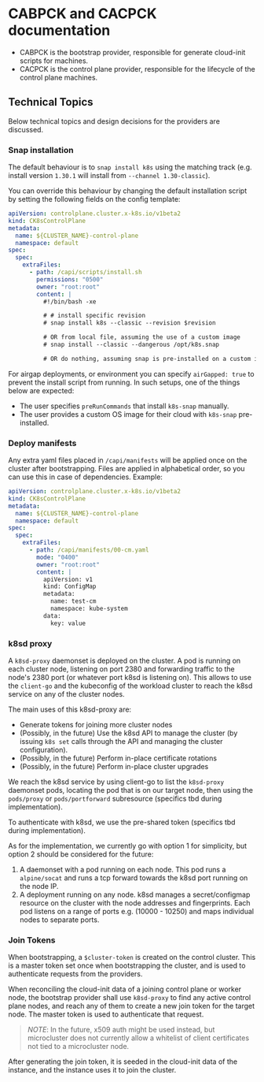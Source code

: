 # CABPCK and CACPCK documentation

- CABPCK is the bootstrap provider, responsible for generate cloud-init scripts for machines.
- CACPCK is the control plane provider, responsible for the lifecycle of the control plane machines.

## Technical Topics

Below technical topics and design decisions for the providers are discussed.

### Snap installation

The default behaviour is to `snap install k8s` using the matching track (e.g. install version `1.30.1` will install from `--channel 1.30-classic`).

You can override this behaviour by changing the default installation script by setting the following fields on the config template:

```yaml
apiVersion: controlplane.cluster.x-k8s.io/v1beta2
kind: CK8sControlPlane
metadata:
  name: ${CLUSTER_NAME}-control-plane
  namespace: default
spec:
  spec:
    extraFiles:
      - path: /capi/scripts/install.sh
        permissions: "0500"
        owner: "root:root"
        content: |
          #!/bin/bash -xe

          # # install specific revision
          # snap install k8s --classic --revision $revision

          # OR from local file, assuming the use of a custom image
          # snap install --classic --dangerous /opt/k8s.snap

          # OR do nothing, assuming snap is pre-installed on a custom image
```

For airgap deployments, or environment you can specify `airGapped: true` to prevent the install script from running. In such setups, one of the things below are expected:

- The user specifies `preRunCommands` that install `k8s-snap` manually.
- The user provides a custom OS image for their cloud with `k8s-snap` pre-installed.

### Deploy manifests

Any extra yaml files placed in `/capi/manifests` will be applied once on the cluster after bootstrapping. Files are applied in alphabetical order, so you can use this in case of dependencies. Example:

```yaml
apiVersion: controlplane.cluster.x-k8s.io/v1beta2
kind: CK8sControlPlane
metadata:
  name: ${CLUSTER_NAME}-control-plane
  namespace: default
spec:
  spec:
    extraFiles:
      - path: /capi/manifests/00-cm.yaml
        mode: "0400"
        owner: "root:root"
        content: |
          apiVersion: v1
          kind: ConfigMap
          metadata:
            name: test-cm
            namespace: kube-system
          data:
            key: value
```

### k8sd proxy

A `k8sd-proxy` daemonset is deployed on the cluster. A pod is running on each cluster node, listening on port 2380 and forwarding traffic to the node's 2380 port (or whatever port k8sd is listening on). This allows to use the `client-go` and the kubeconfig of the workload cluster to reach the k8sd service on any of the cluster nodes.

The main uses of this k8sd-proxy are:
- Generate tokens for joining more cluster nodes
- (Possibly, in the future) Use the k8sd API to manage the cluster (by issuing `k8s set` calls through the API and managing the cluster configuration).
- (Possibly, in the future) Perform in-place certificate rotations
- (Possibly, in the future) Perform in-place cluster upgrades

We reach the k8sd service by using client-go to list the `k8sd-proxy` daemonset pods, locating the pod that is on our target node, then using the `pods/proxy` or `pods/portforward` subresource (specifics tbd during implementation).

To authenticate with k8sd, we use the pre-shared token (specifics tbd during implementation).

As for the implementation, we currently go with option 1 for simplicity, but option 2 should be considered for the future:

1. A daemonset with a pod running on each node. This pod runs a `alpine/socat` and runs a tcp forward towards the k8sd port running on the node IP.
2. A deployment running on any node. k8sd manages a secret/configmap resource on the cluster with the node addresses and fingerprints. Each pod listens on a range of ports e.g. (10000 - 10250) and maps individual nodes to separate ports.

### Join Tokens

When bootstrapping, a `$cluster-token` is created on the control cluster. This is a master token set once when bootstrapping the cluster, and is used to authenticate requests from the providers.

When reconciling the cloud-init data of a joining control plane or worker node, the bootstrap provider shall use `k8sd-proxy` to find any active control plane nodes, and reach any of them to create a new join token for the target node. The master token is used to authenticate that request.

> *NOTE*: In the future, x509 auth might be used instead, but microcluster does not currently allow a whitelist of client certificates not tied to a microcluster node.

After generating the join token, it is seeded in the cloud-init data of the instance, and the instance uses it to join the cluster.
